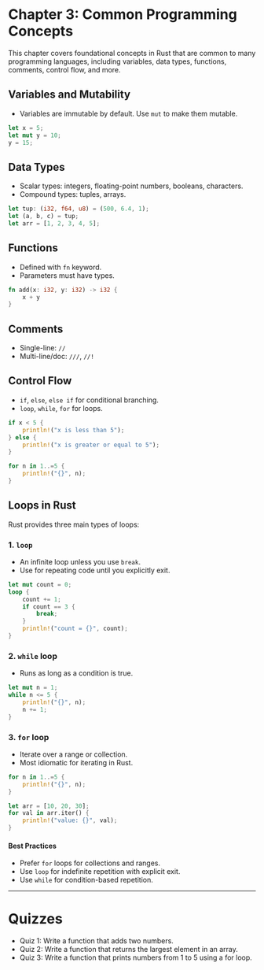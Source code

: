 # Chapter 3: Common Programming Concepts

This chapter covers foundational concepts in Rust that are common to many programming languages, including variables, data types, functions, comments, control flow, and more.

## Variables and Mutability

- Variables are immutable by default. Use `mut` to make them mutable.

```rust
let x = 5;
let mut y = 10;
y = 15;
```

## Data Types

- Scalar types: integers, floating-point numbers, booleans, characters.
- Compound types: tuples, arrays.

```rust
let tup: (i32, f64, u8) = (500, 6.4, 1);
let (a, b, c) = tup;
let arr = [1, 2, 3, 4, 5];
```

## Functions

- Defined with `fn` keyword.
- Parameters must have types.

```rust
fn add(x: i32, y: i32) -> i32 {
    x + y
}
```

## Comments

- Single-line: `//`
- Multi-line/doc: `///`, `//!`

## Control Flow

- `if`, `else`, `else if` for conditional branching.
- `loop`, `while`, `for` for loops.

```rust
if x < 5 {
    println!("x is less than 5");
} else {
    println!("x is greater or equal to 5");
}

for n in 1..=5 {
    println!("{}", n);
}
```

## Loops in Rust

Rust provides three main types of loops:

### 1. `loop`

- An infinite loop unless you use `break`.
- Use for repeating code until you explicitly exit.

```rust
let mut count = 0;
loop {
    count += 1;
    if count == 3 {
        break;
    }
    println!("count = {}", count);
}
```

### 2. `while` loop

- Runs as long as a condition is true.

```rust
let mut n = 1;
while n <= 5 {
    println!("{}", n);
    n += 1;
}
```

### 3. `for` loop

- Iterate over a range or collection.
- Most idiomatic for iterating in Rust.

```rust
for n in 1..=5 {
    println!("{}", n);
}

let arr = [10, 20, 30];
for val in arr.iter() {
    println!("value: {}", val);
}
```

#### Best Practices

- Prefer `for` loops for collections and ranges.
- Use `loop` for indefinite repetition with explicit exit.
- Use `while` for condition-based repetition.

---

# Quizzes

- Quiz 1: Write a function that adds two numbers.
- Quiz 2: Write a function that returns the largest element in an array.
- Quiz 3: Write a function that prints numbers from 1 to 5 using a for loop.
